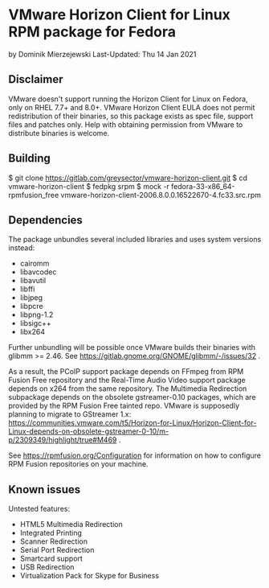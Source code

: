 VMware Horizon Client for Linux RPM package for Fedora
======================================================

by Dominik Mierzejewski
Last-Updated: Thu 14 Jan 2021

Disclaimer
----------
VMware doesn't support running the Horizon Client for Linux on Fedora, only on
RHEL 7.7+ and 8.0+.
VMware Horizon Client EULA does not permit redistribution of their binaries, so
this package exists as spec file, support files and patches only. Help with
obtaining permission from VMware to distribute binaries is welcome.

Building
--------
$ git clone https://gitlab.com/greysector/vmware-horizon-client.git
$ cd vmware-horizon-client
$ fedpkg srpm
$ mock -r fedora-33-x86_64-rpmfusion_free vmware-horizon-client-2006.8.0.0.16522670-4.fc33.src.rpm

Dependencies
------------
The package unbundles several included libraries and uses system versions
instead:
* cairomm
* libavcodec
* libavutil
* libffi
* libjpeg
* libpcre
* libpng-1.2
* libsigc++
* libx264

Further unbundling will be possible once VMware builds their binaries with
glibmm >= 2.46. See https://gitlab.gnome.org/GNOME/glibmm/-/issues/32 .

As a result, the PCoIP support package depends on FFmpeg from RPM Fusion Free
repository and the Real-Time Audio Video support package depends on x264 from
the same repository. The Multimedia Redirection subpackage depends on the
obsolete gstreamer-0.10 packages, which are provided by the RPM Fusion Free
tainted repo. VMware is supposedly planning to migrate to GStreamer 1.x:
https://communities.vmware.com/t5/Horizon-for-Linux/Horizon-Client-for-Linux-depends-on-obsolete-gstreamer-0-10/m-p/2309349/highlight/true#M469 .

See https://rpmfusion.org/Configuration for information on how to configure RPM
Fusion repositories on your machine.

Known issues
------------
Untested features:
* HTML5 Multimedia Redirection
* Integrated Printing
* Scanner Redirection
* Serial Port Redirection
* Smartcard support
* USB Redirection
* Virtualization Pack for Skype for Business
